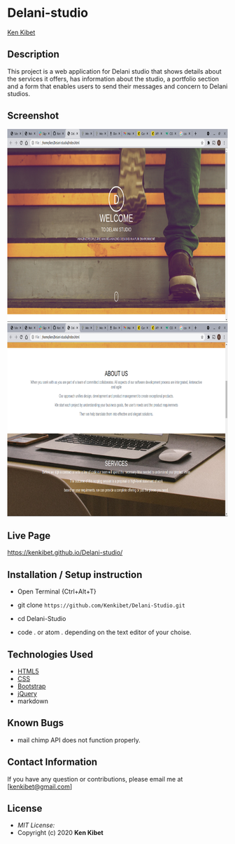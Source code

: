 # Delani-studio
[Ken Kibet](https://github.com/Kenkibet)

## Description

This project is a web application for Delani studio that shows details about the services it offers, has information about the studio, a portfolio section and a form that enables users to send their messages and concern to Delani studios. 

## Screenshot
<img src="https://raw.githubusercontent.com/Kenkibet/Delani-Studio/main/screenshots/Screenshot%20from%202021-06-21%2001-51-00.png" width="900px" height="440px">
<img src="https://raw.githubusercontent.com/Kenkibet/Delani-Studio/main/screenshots/Screenshot%20from%202021-06-21%2001-52-07.png" width="900px" height="440px">

## Live Page 
https://kenkibet.github.io/Delani-studio/


## Installation / Setup instruction
* Open Terminal {Ctrl+Alt+T}

* git clone ```https://github.com/Kenkibet/Delani-Studio.git```

* cd Delani-Studio

* code . or atom . depending on the text editor of your choise.

## Technologies Used

* [HTML5](https://github.com/topics/html5)
* [CSS](https://github.com/topics/css3)
* [Bootstrap](https://github.com/topics/bootstrap)
* [jQuery](https://github.com/topics/javascript)
* markdown

## Known Bugs
* mail chimp API does not function properly. 

## Contact Information 

If you have any question or contributions, please email me at [kenkibet@gmail.com]

## License
* *MIT License:*
* Copyright (c) 2020 **Ken Kibet**